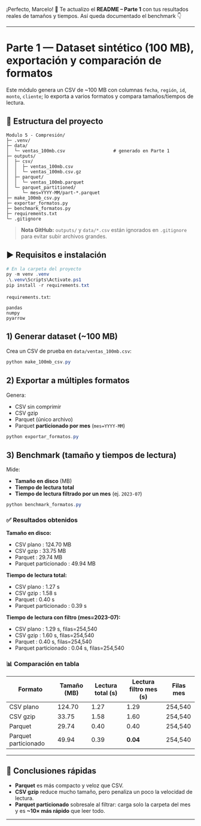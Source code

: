 ¡Perfecto, Marcelo! 🚀 Te actualizo el **README – Parte 1** con tus resultados reales de tamaños y tiempos. Así queda documentado el benchmark 👇

---

# Parte 1 — Dataset sintético (100 MB), exportación y comparación de formatos

Este módulo genera un CSV de ~100 MB con columnas `fecha`, `región`, `id`, `monto`, `cliente`; lo exporta a varios formatos y compara tamaños/tiempos de lectura.

## 📂 Estructura del proyecto

```
Modulo 5 - Compresión/
├─ .venv/
├─ data/
│  └─ ventas_100mb.csv                  # generado en Parte 1
├─ outputs/
│  ├─ csv/
│  │  ├─ ventas_100mb.csv
│  │  └─ ventas_100mb.csv.gz
│  ├─ parquet/
│  │  └─ ventas_100mb.parquet
│  └─ parquet_partitioned/
│     └─ mes=YYYY-MM/part-*.parquet
├─ make_100mb_csv.py
├─ exportar_formatos.py
├─ benchmark_formatos.py
├─ requirements.txt
└─ .gitignore
```

> **Nota GitHub:** `outputs/` y `data/*.csv` están ignorados en `.gitignore` para evitar subir archivos grandes.

## ▶️ Requisitos e instalación

```powershell
# En la carpeta del proyecto
py -m venv .venv
.\.venv\Scripts\Activate.ps1
pip install -r requirements.txt
```

`requirements.txt`:

```
pandas
numpy
pyarrow
```

## 1) Generar dataset (~100 MB)

Crea un CSV de prueba en `data/ventas_100mb.csv`:

```powershell
python make_100mb_csv.py
```

## 2) Exportar a múltiples formatos

Genera:

* CSV sin comprimir
* CSV gzip
* Parquet (único archivo)
* Parquet **particionado por mes** (`mes=YYYY-MM`)

```powershell
python exportar_formatos.py
```

## 3) Benchmark (tamaño y tiempos de lectura)

Mide:

* **Tamaño en disco** (MB)
* **Tiempo de lectura total**
* **Tiempo de lectura filtrado por un mes** (ej. `2023-07`)

```powershell
python benchmark_formatos.py
```

### ✅ Resultados obtenidos

**Tamaño en disco:**

* CSV plano              : 124.70 MB
* CSV gzip               : 33.75 MB
* Parquet                : 29.74 MB
* Parquet particionado   : 49.94 MB

**Tiempo de lectura total:**

* CSV plano              : 1.27 s
* CSV gzip               : 1.58 s
* Parquet                : 0.40 s
* Parquet particionado   : 0.39 s

**Tiempo de lectura con filtro (mes=2023-07):**

* CSV plano              : 1.29 s, filas=254,540
* CSV gzip               : 1.60 s, filas=254,540
* Parquet                : 0.40 s, filas=254,540
* Parquet particionado   : 0.04 s, filas=254,540

### 📊 Comparación en tabla

| Formato              | Tamaño (MB) | Lectura total (s) | Lectura filtro mes (s) | Filas mes |
| -------------------- | ----------- | ----------------- | ---------------------- | --------- |
| CSV plano            | 124.70      | 1.27              | 1.29                   | 254,540   |
| CSV gzip             | 33.75       | 1.58              | 1.60                   | 254,540   |
| Parquet              | 29.74       | 0.40              | 0.40                   | 254,540   |
| Parquet particionado | 49.94       | 0.39              | **0.04**               | 254,540   |

---

## 🧪 Conclusiones rápidas

* **Parquet** es más compacto y veloz que CSV.
* **CSV gzip** reduce mucho tamaño, pero penaliza un poco la velocidad de lectura.
* **Parquet particionado** sobresale al filtrar: carga solo la carpeta del mes y es **~10× más rápido** que leer todo.

---



